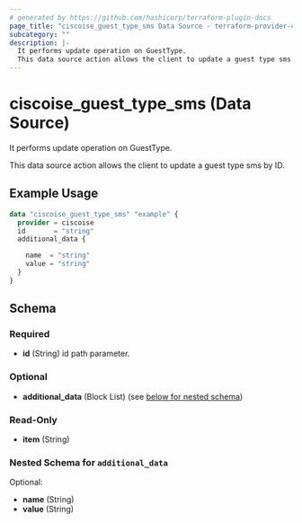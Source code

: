 ```yaml
---
# generated by https://github.com/hashicorp/terraform-plugin-docs
page_title: "ciscoise_guest_type_sms Data Source - terraform-provider-ciscoise"
subcategory: ""
description: |-
  It performs update operation on GuestType.
  This data source action allows the client to update a guest type sms by ID.
---
```


# ciscoise_guest_type_sms (Data Source)

It performs update operation on GuestType.

This data source action allows the client to update a guest type sms by ID.

## Example Usage

```terraform
data "ciscoise_guest_type_sms" "example" {
  provider = ciscoise
  id       = "string"
  additional_data {

    name  = "string"
    value = "string"
  }
}
```

<!-- schema generated by tfplugindocs -->
## Schema

### Required

- **id** (String) id path parameter.

### Optional

- **additional_data** (Block List) (see [below for nested schema](#nestedblock--additional_data))

### Read-Only

- **item** (String)

<a id="nestedblock--additional_data"></a>
### Nested Schema for `additional_data`

Optional:

- **name** (String)
- **value** (String)



